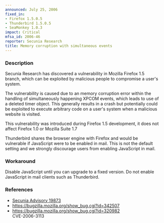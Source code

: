 ```yaml
---
announced: July 25, 2006
fixed_in:
- Firefox 1.5.0.5
- Thunderbird 1.5.0.5
- SeaMonkey 1.0.3
impact: Critical
mfsa_id: 2006-46
reporter: Secunia Research
title: Memory corruption with simultaneous events
---
```


<h3>Description</h3>

<p>Secunia Research has discovered a vulnerability in Mozilla Firefox 1.5
branch, which can be exploited by malicious people to compromise a
user's system.</p>

<p>The vulnerability is caused due to an memory corruption error within
the handling of simultaneously happening XPCOM events, which leads to
use of a deleted timer object. This generally results in a crash but
potentially could be exploited to execute arbitrary code on a user's
system when a malicious website is visited.</p>

<p>This vulnerability was introduced during Firefox 1.5 development, it does
not affect Firefox 1.0 or Mozilla Suite 1.7</p>

<p class="note">Thunderbird shares the browser engine with Firefox
and would be vulnerable if JavaScript were to be enabled in mail. This is not
the default setting and we strongly discourage users from enabling
JavaScript in mail.</p>

<h3>Workaround</h3>

<p>Disable JavaScript until you can upgrade to a fixed version. Do not enable
JavaScript in mail clients such as Thunderbird.</p>

<h3>References</h3>

<ul>
<li><a class="ex-ref" href="http://secunia.com/advisories/19873">Secunia Advisory 19873</a></li>
<li><a href="https://bugzilla.mozilla.org/show_bug.cgi?id=342507">
https://bugzilla.mozilla.org/show_bug.cgi?id=342507</a></li>
<li><a href="https://bugzilla.mozilla.org/show_bug.cgi?id=320982">
https://bugzilla.mozilla.org/show_bug.cgi?id=320982</a><br/>
CVE-2006-3113</li>
</ul>



